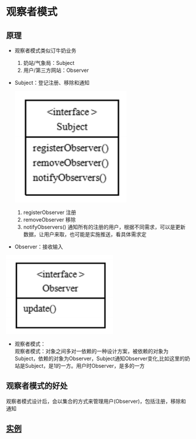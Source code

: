 # 观察者模式

## 原理

* 观察者模式类似订牛奶业务
    1) 奶站/气象局：Subject
    2) 用户/第三方网站：Observer
* Subject：登记注册、移除和通知

  ![img.png](../../../resources/picture/img62.png)
    1) registerObserver 注册
    2) removeObserver 移除
    3) notifyObservers() 通知所有的注册的用户，根据不同需求，可以是更新数据，让用户来取，也可能是实施推送，看具体需求定
* Observer：接收输入

![img.png](../../../resources/picture/img63.png)

* 观察者模式： \
  观察者模式：对象之间多对一依赖的一种设计方案，被依赖的对象为Subject，依赖的对象为Observer，Subject通知Observer变化,比如这里的奶站是Subject，是1的一方。用户时Observer，是多的一方

## 观察者模式的好处

观察者模式设计后，会以集合的方式来管理用户(Observer)，包括注册，移除和通知

## [实例](../observer)